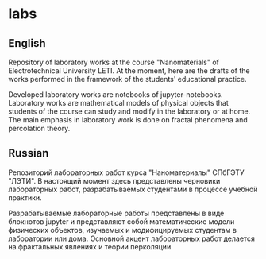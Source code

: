 # labs
## English
Repository of laboratory works at the course "Nanomaterials" of Electrotechnical University LETI. At the moment, here are the drafts of the works performed in the framework of the students' educational practice.

Developed laboratory works are notebooks of jupyter-notebooks. Laboratory works are mathematical models of physical objects that students of the course can study and modify in the laboratory or at home. The main emphasis in laboratory work is done on fractal phenomena and percolation theory.

## Russian
Репозиторий лабораторных работ курса "Наноматериалы" СПбГЭТУ "ЛЭТИ". В настоящий момент здесь представлены черновики лабораторных работ, разрабатываемых студентами в процессе учебной практики.

Разрабатываемые лабораторные работы представлены в виде блокнотов jupyter и представляют собой математические модели физических объектов, изучаемых и модифицируемых студентам в лаборатории или дома. Основной акцент лабораторных работ делается на фрактальных явлениях и теории перколяции

